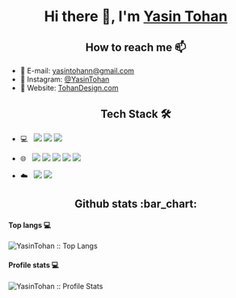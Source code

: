 
<h1 align="center">Hi there 👋, I'm <a href="https://github.com/yasintohan/">Yasin Tohan</a></h1>


<h2 align="center">How to reach me 📫</h2>

- :email: E-mail: yasintohann@gmail.com
- :speech_balloon: Instagram: <a href="https://www.instagram.com/yasintohan/">@YasinTohan</a>
- :link: Website: <a href="https://www.tohandesign.com/">TohanDesign.com</a>



<h2 align="center">Tech Stack 🛠</h2>

- 💻 &nbsp; <img src="http://img.shields.io/badge/-Java-F89820?style=flat&logo=java&logoColor=white"> <img src="https://img.shields.io/badge/-C%23-659ad2?style=flat&logo=c%2B%2B&logoColor=ffffff"> <img src="https://img.shields.io/badge/-Kotlin-7c6fe1?style=flat&logo=kotlin&logoColor=white">

- 🌐 &nbsp; <img src = "https://img.shields.io/badge/-HTML5-E34F26?style=flat&logo=html5&logoColor=white"> <img src = "https://img.shields.io/badge/-CSS3-1572B6?style=flat&logo=css3&logoColor=white"> <img src="https://img.shields.io/badge/-Bootstrap-563D7C?style=flat&logo=bootstrap&logoColor=white"> <img src="https://img.shields.io/badge/-Php-5A0FC8?style=flat&logo=php&logoColor=white"> <img src="https://img.shields.io/badge/-WordPress-blue?style=flat&logo=wordpress&logoColor=white">

- :cloud: &nbsp; <img src="https://img.shields.io/badge/-MySQL-F29111?style=flat&logo=mysql&logoColor=FFFFFF"> <img src="https://img.shields.io/badge/-Firebase-FFA611?style=flat&logo=firebase&logoColor=FFFFFF">





<h2 align="center">Github stats :bar_chart:</h2>

<h4>Top langs 💻</h4>

<img src="https://github-readme-stats.vercel.app/api/top-langs/?username=yasintohan&langs_count=10&show_icons=true&title_color=fff&icon_color=79ff97&text_color=9f9f9f&bg_color=151515" alt="YasinTohan :: Top Langs" />

<h4>Profile stats 💻</h4>

<img src="https://github-readme-stats.vercel.app/api?username=yasintohan&show_icons=true&title_color=fff&icon_color=79ff97&text_color=9f9f9f&bg_color=151515" alt="YasinTohan :: Profile Stats" />



<!--
**yasintohan/yasintohan** is a ✨ _special_ ✨ repository because its `README.md` (this file) appears on your GitHub profile.

Here are some ideas to get you started:

- 🔭 I’m currently working on ...
- 🌱 I’m currently learning ...
- 👯 I’m looking to collaborate on ...
- 🤔 I’m looking for help with ...
- 💬 Ask me about ...
- 📫 How to reach me: ...
- 😄 Pronouns: ...
- ⚡ Fun fact: ...
💻
-->
